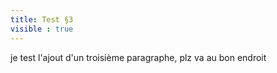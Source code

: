 ```yaml
---
title: Test §3
visible : true
---
```

je test l'ajout d'un troisième paragraphe, plz va au bon endroit